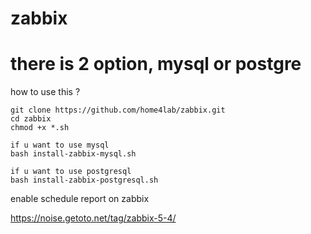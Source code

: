 # zabbix

# there is 2 option, mysql or postgre

how to use this ?

    git clone https://github.com/home4lab/zabbix.git
    cd zabbix
    chmod +x *.sh
    
    if u want to use mysql
    bash install-zabbix-mysql.sh
    
    if u want to use postgresql
    bash install-zabbix-postgresql.sh

enable schedule report on zabbix

https://noise.getoto.net/tag/zabbix-5-4/
